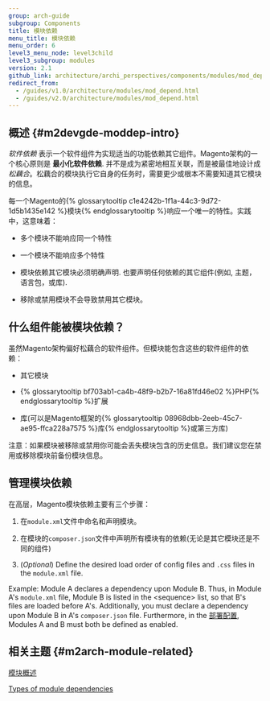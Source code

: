 ```yaml
---
group: arch-guide
subgroup: Components
title: 模块依赖
menu_title: 模块依赖
menu_order: 6
level3_menu_node: level3child
level3_subgroup: modules
version: 2.1
github_link: architecture/archi_perspectives/components/modules/mod_depend.md
redirect_from:
  - /guides/v1.0/architecture/modules/mod_depend.html
  - /guides/v2.0/architecture/modules/mod_depend.html
---
```


## 概述 {#m2devgde-moddep-intro}

*软件依赖* 表示一个软件组件为实现适当的功能依赖其它组件。Magento架构的一个核心原则是 **最小化软件依赖**. 并不是成为紧密地相互关联，而是被最佳地设计成<i>松藕合</i>。松藕合的模块执行它自身的任务时，需要更少或根本不需要知道其它模块的信息。

每一个Magento的{% glossarytooltip c1e4242b-1f1a-44c3-9d72-1d5b1435e142 %}模块{% endglossarytooltip %}响应一个唯一的特性。实践中，这意味着：

* 多个模块不能响应同一个特性

* 一个模块不能响应多个特性

* 模块依赖其它模块必须明确声明. 也要声明任何依赖的其它组件(例如, 主题，语言包，或库).

* 移除或禁用模块不会导致禁用其它模块。

## 什么组件能被模块依赖？

虽然Magento架构偏好松藕合的软件组件。但模块能包含这些的软件组件的依赖：

* 其它模块

* {% glossarytooltip bf703ab1-ca4b-48f9-b2b7-16a81fd46e02 %}PHP{% endglossarytooltip %}扩展

* 库(可以是Magento框架的{% glossarytooltip 08968dbb-2eeb-45c7-ae95-ffca228a7575 %}库{% endglossarytooltip %}或第三方库)

<div class="bs-callout bs-callout-warning" id="warning">
<p>注意：如果模块被移除或禁用你可能会丢失模块包含的历史信息。我们建议您在禁用或移除模块前备份模块信息。</p></div>

## 管理模块依赖

在高层，Magento模块依赖主要有三个步骤：

1. 在`module.xml`文件中命名和声明模块。

2. 在模块的`composer.json`文件中声明所有模块有的依赖(无论是其它模块还是不同的组件)

3. (*Optional*) Define the desired load order of config files and `.css` files in the `module.xml` file.

Example: Module A declares a dependency upon Module B. Thus, in Module A's `module.xml` file, Module B is listed in the &lt;sequence> list, so that B's files are loaded before A's. Additionally, you must declare a dependency upon Module B in A's `composer.json` file. Furthermore, in the <a href="{{ page.baseurl }}/config-guide/config/config-php.html">部署配置</a>, Modules A and B must both be defined as enabled.

## 相关主题 {#m2arch-module-related}

<a href="{{ page.baseurl }}/architecture/archi_perspectives/components/modules/mod_intro.html">模块概述</a>

<a href="{{ page.baseurl }}/architecture/archi_perspectives/components/modules/mod_depend_types.html">Types of module dependencies</a>
>
